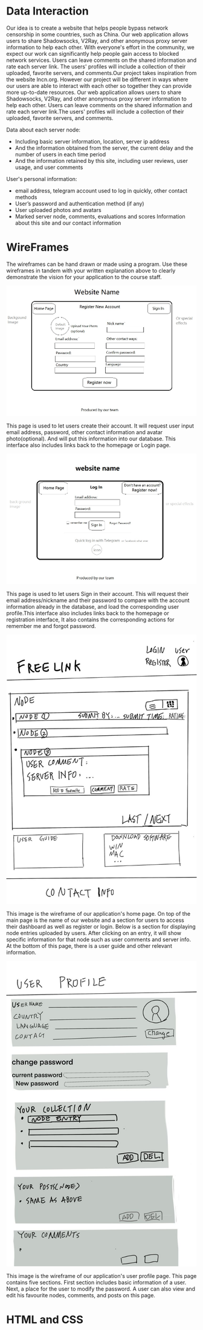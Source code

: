 # Data Interaction
Our idea is to create a website that helps people bypass network censorship in some countries, such as China. Our web application allows users to share Shadowsocks, V2Ray, and other anonymous proxy server information to help each other. With everyone's effort in the community, we expect our work can significantly help people gain access to blocked network services. Users can leave comments on the shared information and rate each server link. The users' profiles will include a collection of their uploaded, favorite servers, and comments.Our project takes inspiration from the website lncn.org. However our project will be different in ways where our users are able to interact with each other so together they can provide more up-to-date resources.
Our web application allows users to share Shadowsocks, V2Ray, and other anonymous proxy server information to help each other. Users can leave comments on the shared information and rate each server link.The users' profiles will include a collection of their uploaded, favorite servers, and comments.

Data about each server node:
* Including basic server information, location, server ip address
* And the information obtained from the server, the current delay and the number of users in each time period
* And the information retained by this site, including user reviews, user usage, and user comments</br>

User's personal information:

* email address, telegram account used to log in quickly, other contact methods
* User’s password and authentication method (if any)
* User uploaded photos and avatars
* Marked server node,  comments, evaluations and scores
Information about this site and our contact information


# WireFrames
The wireframes can be hand drawn or made using a program. Use these wireframes in tandem with your written explanation above to clearly demonstrate the vision for your application to the course staff. 

![example image](imgs/register.jpg)

This page is used to let users create their account. It will request user input email address, password, other contact information and avatar photo(optional). And will put this information into our database. This interface also includes links back to the homepage or Login page.

![example image](imgs/login.jpg)

This page is used to let users Sign in their account. This will request their email address/nickname and their password to compare with the account information already in the database, and load the corresponding user profile.This interface also includes links back to the homepage or registration interface, It also contains the corresponding actions for remember me and forgot password.


![example image](imgs/homepage.png)

This image is the wireframe of our application's home page.
On top of the main page is the name of our website and a section for users to access their dashboard as well as register or login. Below is a section for displaying node entries uploaded by users. After clicking on an entry, it will show specific information for that node such as user comments and server info. At the bottom of this page, there is a user guide and other relevant information.

![example image](imgs/dashboard.png)

This image is the wireframe of our application's user profile page.
This page contains five sections. First section includes basic information of a user. Next, a place for the user to modify the password. A user can also view and edit his favourite nodes, comments, and posts on this page.

# HTML and CSS

